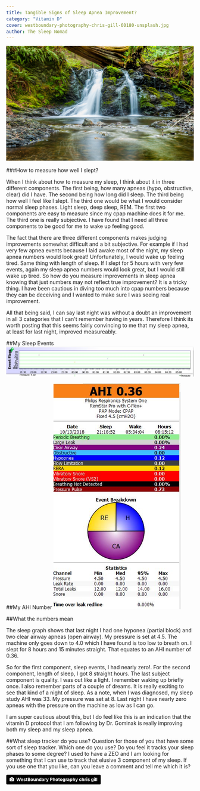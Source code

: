 ```yaml
---
title: Tangible Signs of Sleep Apnea Improvement?
category: "Vitamin D"
cover: westboundary-photography-chris-gill-60180-unsplash.jpg
author: The Sleep Nomad
---
```


![unsplash.com](./westboundary-photography-chris-gill-60180-unsplash.jpg)

###How to measure how well I slept?

When I think about how to measure my sleep, I think about it in three different components. The first being, how many apneas (hypo, obstructive, clear) did I have. The second being how long did I sleep. The third being how well I feel like I slept. The third one would be what I would consider normal sleep phases. Light sleep, deep sleep, REM. The first two components are easy to measure since my cpap machine does it for me. The third one is really subjective. I have found that I need all three components to be good for me to wake up feeling good.

The fact that there are three different components makes judging improvements somewhat difficult and a bit subjective. For example if I had very few apnea events because I laid awake most of the night, my sleep apnea numbers would look great! Unfortunately, I would wake up feeling tired. Same thing with length of sleep. If I slept for 5 hours with very few events, again my sleep apnea numbers would look great, but I would still wake up tired. So how do you measure improvements in sleep apnea knowing that just numbers may not reflect true improvement?
It is a tricky thing. I have been cautious in diving too much into cpap numbers because they can be deceiving and I wanted to make sure I was seeing real improvement.

All that being said, I can say last night was without a doubt an improvement in all 3 categories that I can't remember having in years. Therefore I think its worth posting that this seems fairly convincing to me that my sleep apnea, at least for last night, improved measureably.

##My Sleep Events
![SleepFlag](./SleepFlag.jpg)

##My AHI Number
![SleepFlag](./AHI.jpg)

##What the numbers mean

The sleep graph shows that last night I had one hyponea (partial block) and two clear airway apneas (open airway). My pressure is set at 4.5. The machine only goes down to 4.0 which I have found is too low to breath on. I slept for 8 hours and 15 minutes straight. That equates to an AHI number of 0.36.

So for the first component, sleep events, I had nearly zero!. For the second component, length of sleep, I got 8 straight hours. The last subject component is quality. I was out like a light. I remember waking up briefly once. I also remember parts of a couple of dreams. It is really exciting to see that kind of a night of sleep. As a note, when I was diagnosed, my sleep study AHI was 33. My pressure was set at 8. Last night I have nearly zero apneas with the pressure on the machine as low as I can go.

I am super cautious about this, but I do feel like this is an indication that the vitamin D protocol that I am following by Dr. Gominak is really improving both my sleep and my sleep apnea.

##What sleep tracker do you use?
Question for those of you that have some sort of sleep tracker. Which one do you use? Do you feel it tracks your sleep phases to some degree? I used to have a ZEO and I am looking for something that I can use to track that elusive 3 component of my sleep. If you use one that you like, can you leave a comment and tell me which it is?

<a style="background-color:black;color:white;text-decoration:none;padding:4px 6px;font-family:-apple-system, BlinkMacSystemFont, &quot;San Francisco&quot;, &quot;Helvetica Neue&quot;, Helvetica, Ubuntu, Roboto, Noto, &quot;Segoe UI&quot;, Arial, sans-serif;font-size:12px;font-weight:bold;line-height:1.2;display:inline-block;border-radius:3px" href="https://unsplash.com/@chris7520?utm_medium=referral&amp;utm_campaign=photographer-credit&amp;utm_content=creditBadge" target="_blank" rel="noopener noreferrer" title="Download free do whatever you want high-resolution photos from WestBoundary Photography chris gill"><span style="display:inline-block;padding:2px 3px"><svg xmlns="http://www.w3.org/2000/svg" style="height:12px;width:auto;position:relative;vertical-align:middle;top:-1px;fill:white" viewBox="0 0 32 32"><title>unsplash-logo</title><path d="M20.8 18.1c0 2.7-2.2 4.8-4.8 4.8s-4.8-2.1-4.8-4.8c0-2.7 2.2-4.8 4.8-4.8 2.7.1 4.8 2.2 4.8 4.8zm11.2-7.4v14.9c0 2.3-1.9 4.3-4.3 4.3h-23.4c-2.4 0-4.3-1.9-4.3-4.3v-15c0-2.3 1.9-4.3 4.3-4.3h3.7l.8-2.3c.4-1.1 1.7-2 2.9-2h8.6c1.2 0 2.5.9 2.9 2l.8 2.4h3.7c2.4 0 4.3 1.9 4.3 4.3zm-8.6 7.5c0-4.1-3.3-7.5-7.5-7.5-4.1 0-7.5 3.4-7.5 7.5s3.3 7.5 7.5 7.5c4.2-.1 7.5-3.4 7.5-7.5z"></path></svg></span><span style="display:inline-block;padding:2px 3px">WestBoundary Photography chris gill</span></a>
